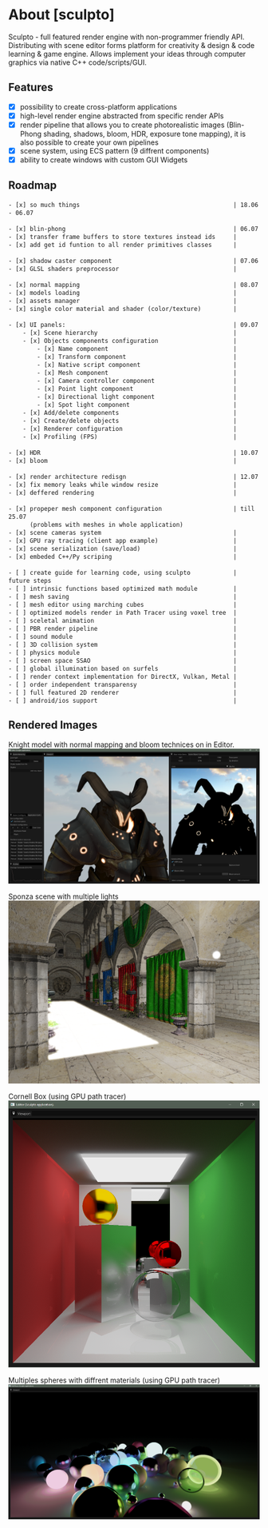 # About [sculpto]
Sculpto - full featured render engine with non-programmer friendly API.
Distributing with scene editor forms platform for creativity & design & code learning & game engine.
Allows implement your ideas through computer graphics via native C++ code/scripts/GUI.

## Features
- [x] possibility to create cross-platform applications
- [x] high-level render engine abstracted from specific render APIs
- [x] render pipeline that allows you to create photorealistic images (Blin-Phong shading, shadows, bloom, HDR, exposure tone mapping), it is also possible to create your own pipelines
- [x] scene system, using ECS pattern (9 diffrent components)
- [x] ability to create windows with custom GUI Widgets

## Roadmap
    - [x] so much things                                           | 18.06 - 06.07

    - [x] blin-phong                                               | 06.07
    - [x] transfer frame buffers to store textures instead ids     |
    - [x] add get id funtion to all render primitives classes      |

    - [x] shadow caster component                                  | 07.06
    - [x] GLSL shaders preprocessor                                |

    - [x] normal mapping                                           | 08.07
    - [x] models loading                                           |
    - [x] assets manager                                           |
    - [x] single color material and shader (color/texture)         |

    - [x] UI panels:                                               | 09.07
        - [x] Scene hierarchy                                      |
        - [x] Objects components configuration                     |
            - [x] Name component                                   |
            - [x] Transform component                              |
            - [x] Native script component                          |
            - [x] Mesh component                                   |
            - [x] Camera controller component                      |
            - [x] Point light component                            |
            - [x] Directional light component                      |
            - [x] Spot light component                             |
        - [x] Add/delete components                                |
        - [x] Create/delete objects                                |
        - [x] Renderer configuration                               |
        - [x] Profiling (FPS)                                      |

    - [x] HDR                                                      | 10.07
    - [x] bloom                                                    |

    - [x] render architecture redisgn                              | 12.07
    - [x] fix memory leaks while window resize                     |
    - [x] deffered rendering                                       |

    - [x] propeper mesh component configuration                    | till 25.07
          (problems with meshes in whole application)
    - [x] scene cameras system                                     |
    - [x] GPU ray tracing (client app example)                     |
    - [x] scene serialization (save/load)                          |
    - [x] embeded C++/Py scriping                                  |                                          

    - [ ] create guide for learning code, using sculpto            | future steps
    - [ ] intrinsic functions based optimized math module          |
    - [ ] mesh saving                                              |
    - [ ] mesh editor using marching cubes                         |
    - [ ] optimized models render in Path Tracer using voxel tree  |
    - [ ] sceletal animation                                       |
    - [ ] PBR render pipeline                                      |
    - [ ] sound module                                             |
    - [ ] 3D collision system                                      |
    - [ ] physics module                                           |
    - [ ] screen space SSAO                                        |
    - [ ] global illumination based on surfels                     |
    - [ ] render context implementation for DirectX, Vulkan, Metal |
    - [ ] order independent transparensy                           |
    - [ ] full featured 2D renderer                                |
    - [ ] android/ios support                                      |                      
    
## Rendered Images
Knight model with normal mapping and bloom technices on in Editor.
![Model with normal maps](https://github.com/sabitov-kirill/sculpto/blob/main/docs/images/normal_mapping_and_bloom_on.png)

Sponza scene with multiple lights
![Sponza](https://github.com/sabitov-kirill/sculpto/blob/main/docs/images/render_pass_funal.png)

Cornell Box (using GPU path tracer)
![Cornell Box](https://github.com/sabitov-kirill/sculpto/blob/main/docs/images/pathtracer_cornell_box.png)

Multiples spheres with diffrent materials (using GPU path tracer)
![Spheres](https://github.com/sabitov-kirill/sculpto/blob/main/docs/images/pathtracer_spheres.png)


